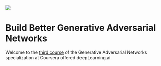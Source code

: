 ![](banner.png)

# Build Better Generative Adversarial Networks

Welcome to the [third course](https://www.coursera.org/learn/apply-generative-adversarial-networks-gans) of the Generative Adversarial Networks specialization at Coursera offered deepLearning.ai.